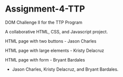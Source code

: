 # Assignment-4-TTP

DOM Challenge II for the TTP Program

A collaborative HTML, CSS, and Javascript project. 

HTML page with two buttons - Jason Charles

HTML page with large elements - Kristy Delacruz

HTML page with form - Bryant Bardales

- Jason Charles, Kristy Delacruz, and Bryant Bardales.
